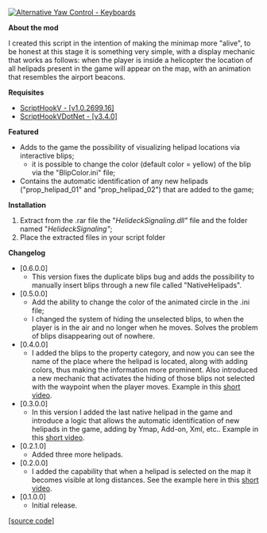 <p>
  <a href="https://www.gta5-mods.com/scripts/helideck-signaling-blip-interactive#description_tab" target="_blank"><img alt="Alternative Yaw Control - Keyboards" src="https://img.gta5-mods.com/q95/images/helideck-signaling-blip-interactive/34f2bf-helideck-signaling.png"/></a>
</p>

<p><strong>About the mod</strong></p>

<p>I created this script in the intention of making the minimap more &quot;alive&quot;, to be honest at this stage it is something very simple, with a display mechanic that works as follows: when the player is inside a helicopter the location of all helipads present in the game will appear on the map, with an animation that resembles the airport beacons.</p>

<p><strong>Requisites</strong></p>

<ul>
	<li><a href="http://www.dev-c.com/gtav/scripthookv/" target="_blank">ScriptHookV - [v1.0.2699.16]</a></li>
	<li><a href="https://github.com/crosire/scripthookvdotnet/releases" target="_blank">ScriptHookVDotNet - [v3.4.0]</a></li>
</ul>

<p><strong>Featured</strong></p>

<ul>
	<li>Adds to the game the possibility of visualizing helipad locations via interactive blips;
	<ul>
		<li>it is possible to change the color (default color = yellow) of the blip via the &quot;BlipColor.ini&quot; file;</li>
	</ul>
	</li>
	<li>Contains the automatic identification of any new helipads (&quot;prop_helipad_01&quot; and &quot;prop_helipad_02&quot;) that are added to the game;</li>
</ul>

<p><strong>Installation</strong></p>

<ol>
	<li>Extract from the .rar file the &quot;<em>HelideckSignaling.dll&quot;&nbsp;</em>file and the folder named &quot;<em>HelideckSignaling&quot;</em>;</li>
	<li>Place the extracted files in your script folder</li>
</ol>

<p><strong>Changelog</strong></p>

<ul>
	<li>[0.6.0.0]
	<ul>
		<li>This version fixes the duplicate blips bug and adds the possibility to manually insert blips through a new file called &quot;NativeHelipads&quot;.</li>
	</ul>
	</li>
	<li>[0.5.0.0]
	<ul>
		<li>Add the ability to change the color of the animated circle in the .ini file;</li>
		<li>I changed the system of hiding the unselected blips, to when the player is in the air and no longer when he moves. Solves the problem of blips disappearing out of nowhere.</li>
	</ul>
	</li>
	<li>[0.4.0.0]
	<ul>
		<li>I added the blips to the property category, and now you can see the name of the place where the helipad is located, along with adding colors, thus making the information more prominent. Also introduced a new mechanic that activates the hiding of those blips not selected with the waypoint when the player moves. Example in this <a href="https://youtu.be/LFRcJAYMjT4">short video</a>.</li>
	</ul>
	</li>
	<li>[0.3.0.0]
	<ul>
		<li>In this version I added the last native helipad in the game and introduce a logic that allows the automatic identification of new helipads in the game, adding by Ymap, Add-on, Xml, etc.. Example in this <a href="https://youtu.be/uZRdYeigIjI">short video</a>.</li>
	</ul>
	</li>
	<li>[0.2.1.0]
	<ul>
		<li>Added three more helipads.</li>
	</ul>
	</li>
	<li>[0.2.0.0]
	<ul>
		<li>I added the capability that when a helipad is selected on the map it becomes visible at long distances. See the example here in this <a href="https://imgur.com/a/rvAaNnp">short video</a>.</li>
	</ul>
	</li>
	<li>[0.1.0.0]
	<ul>
		<li>Initial release.</li>
	</ul>
	</li>
</ul>

<p><a href="https://github.com/NiziulLuizin/scripts-for-grand-theft-auto-V/tree/main/Helideck-signaling/Helideck%20Signaling" target="_blank">[source code]</a></p>
